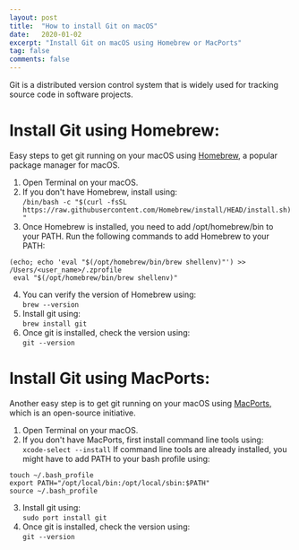 ```yaml
---
layout: post
title:  "How to install Git on macOS"
date:   2020-01-02
excerpt: "Install Git on macOS using Homebrew or MacPorts"
tag: false 
comments: false
---
```


Git is a distributed version control system that is widely used for tracking source code in software projects.

# Install Git using Homebrew:

Easy steps to get git running on your macOS using [Homebrew](https://brew.sh/), a popular package manager for macOS.

1. Open Terminal on your macOS.
2. If you don't have Homebrew, install using:  
`/bin/bash -c "$(curl -fsSL https://raw.githubusercontent.com/Homebrew/install/HEAD/install.sh)"`
3. Once Homebrew is installed, you need to add /opt/homebrew/bin to your PATH. Run the following commands to add Homebrew to your PATH:  
```
(echo; echo 'eval "$(/opt/homebrew/bin/brew shellenv)"') >> /Users/<user_name>/.zprofile
 eval "$(/opt/homebrew/bin/brew shellenv)"
 ```
4. You can verify the version of Homebrew using:  
`brew --version`
5. Install git using:  
`brew install git`
6. Once git is installed, check the version using:  
`git --version`

# Install Git using MacPorts:
Another easy step is to get git running on your macOS using [MacPorts](https://www.macports.org/), which is an open-source initiative. 

1. Open Terminal on your macOS.
2. If you don't have MacPorts, first install command line tools using:  
`xcode-select --install`
If command line tools are already installed, you might have to add PATH to your bash profile using:  
```
touch ~/.bash_profile
export PATH="/opt/local/bin:/opt/local/sbin:$PATH"
source ~/.bash_profile
```
3. Install git using:  
`sudo port install git`
6. Once git is installed, check the version using:  
`git --version`


